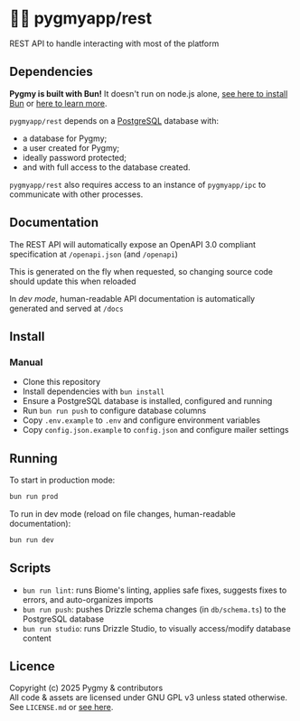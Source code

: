 # 🐰🌐 pygmyapp/rest
REST API to handle interacting with most of the platform

## Dependencies
**Pygmy is built with Bun!** It doesn't run on node.js alone, [see here to install Bun](https://bun.com/docs/installation) or [here to learn more](https://bun.sh).

`pygmyapp/rest` depends on a [PostgreSQL](https://www.postgresql.org/) database with:
- a database for Pygmy;
- a user created for Pygmy;
- ideally password protected;
- and with full access to the database created.

`pygmyapp/rest` also requires access to an instance of `pygmyapp/ipc` to communicate with other processes.

## Documentation

The REST API will automatically expose an OpenAPI 3.0 compliant specification at `/openapi.json` (and `/openapi`)

This is generated on the fly when requested, so changing source code should update this when reloaded

In *dev mode*, human-readable API documentation is automatically generated and served at `/docs` 

## Install

### Manual

- Clone this repository
- Install dependencies with `bun install`
- Ensure a PostgreSQL database is installed, configured and running
- Run `bun run push` to configure database columns
- Copy `.env.example` to `.env` and configure environment variables
- Copy `config.json.example` to `config.json` and configure mailer settings

## Running

To start in production mode:

```sh
bun run prod
```

To run in dev mode (reload on file changes, human-readable documentation):

```sh
bun run dev
```

## Scripts

- `bun run lint`: runs Biome's linting, applies safe fixes, suggests fixes to errors, and auto-organizes imports
- `bun run push`: pushes Drizzle schema changes (in `db/schema.ts`) to the PostgreSQL database
- `bun run studio`: runs Drizzle Studio, to visually access/modify database content

## Licence
Copyright (c) 2025 Pygmy & contributors  
All code & assets are licensed under GNU GPL v3 unless stated otherwise.  
See `LICENSE.md` or [see here](https://www.gnu.org/licenses/gpl-3.0.txt).